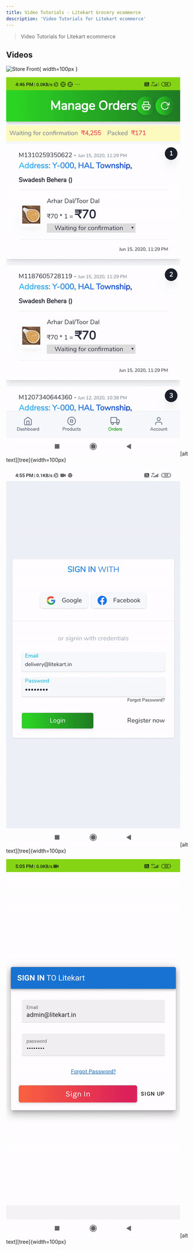 ```yaml
---
title: Video Tutorials - Litekart Grocery ecommerce
description: 'Video Tutorials for Litekart ecommerce'
---
```


> Video Tutorials for Litekart ecommerce

<!-- |                                                                                                                              |                                                                                                                        |                                                                                                                              |
| ---------------------------------------------------------------------------------------------------------------------------- | ---------------------------------------------------------------------------------------------------------------------- | ---------------------------------------------------------------------------------------------------------------------------- |
| ![Store Front](https://raw.githubusercontent.com/itswadesh/litekart-docs-md/master/videos/litekart-graocery-store-front.gif) | ![Vendor APP](https://raw.githubusercontent.com/itswadesh/litekart-docs-md/master/videos/litekart-graocery-vendor.gif) | ![Delivery Panel](https://raw.githubusercontent.com/itswadesh/litekart-docs-md/master/videos/litekart-graocery-delivery.gif) |  |
| ![Admin Panel](https://raw.githubusercontent.com/itswadesh/litekart-docs-md/master/videos/litekart-graocery-admin.gif)       |
|                                                                                                                              |                                                                                                                        |                                                                                                                              | -->

## Videos

![Store Front](https://raw.githubusercontent.com/itswadesh/litekart-docs-md/master/videos/litekart-graocery-store-front.gif){ width=100px }

![Vendor APP](https://raw.githubusercontent.com/itswadesh/litekart-docs-md/master/videos/litekart-graocery-vendor.gif)[alt text][tree]{width=100px}

![Delivery Panel](https://raw.githubusercontent.com/itswadesh/litekart-docs-md/master/videos/litekart-graocery-delivery.gif)[alt text][tree]{width=100px}

![Admin Panel](https://raw.githubusercontent.com/itswadesh/litekart-docs-md/master/videos/litekart-graocery-admin.gif)[alt text][tree]{width=100px}
